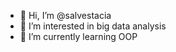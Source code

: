 - 👋 Hi, I’m @salvestacia
- 👀 I’m interested in big data analysis
- 🌱 I’m currently learning OOP
<!---
salvestacia/salvestacia is a ✨ special ✨ repository because its `README.md` (this file) appears on your GitHub profile.
You can click the Preview link to take a look at your changes.
--->
